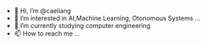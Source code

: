 - 👋 Hi, I’m @caeliang
- 👀 I’m interested in AI,Machine Learning, Otonomous Systems ...
- 🌱 I’m currently studying computer engineering
- 📫 How to reach me ...

<!---
caeliang/caeliang is a ✨ special ✨ repository because its `README.md` (this file) appears on your GitHub profile.
You can click the Preview link to take a look at your changes.
--->
